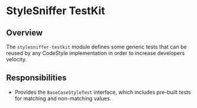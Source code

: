 # StyleSniffer TestKit

## Overview

The `stylesniffer-testkit` module defines some generic tests that can be reused by any CodeStyle
implementation in order to increase developers velocity.

## Responsibilities

- Provides the `BaseCaseStyleTest` interface, which includes pre-built tests 
  for matching and non-matching values.

